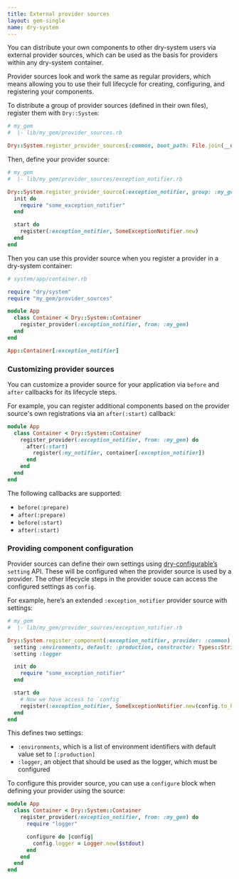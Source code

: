 ```yaml
---
title: External provider sources
layout: gem-single
name: dry-system
---
```


You can distribute your own components to other dry-system users via external provider sources, which can be used as the basis for providers within any dry-system container.

Provider sources look and work the same as regular providers, which means allowing you to use their full lifecycle for creating, configuring, and registering your components.

To distribute a group of provider sources (defined in their own files), register them with `Dry::System`:

``` ruby
# my_gem
#  |- lib/my_gem/provider_sources.rb

Dry::System.register_provider_sources(:common, boot_path: File.join(__dir__, "provider_sources"))
```

Then, define your provider source:

``` ruby
# my_gem
#  |- lib/my_gem/provider_sources/exception_notifier.rb

Dry::System.register_provider_source(:exception_notifier, group: :my_gem) do
  init do
    require "some_exception_notifier"
  end

  start do
    register(:exception_notifier, SomeExceptionNotifier.new)
  end
end
```

Then you can use this provider source when you register a provider in a dry-system container:

``` ruby
# system/app/container.rb

require "dry/system"
require "my_gem/provider_sources"

module App
  class Container < Dry::System::Container
    register_provider(:exception_notifier, from: :my_gem)
  end
end

App::Container[:exception_notifier]
```

### Customizing provider sources

You can customize a provider source for your application via `before` and `after` callbacks for its lifecycle steps.

For example, you can register additional components based on the provider source's own registrations via an `after(:start)` callback:

``` ruby
module App
  class Container < Dry::System::Container
    register_provider(:exception_notifier, from: :my_gem) do
      after(:start)
        register(:my_notifier, container[:exception_notifier])
      end
    end
  end
end
```

The following callbacks are supported:

- `before(:prepare)`
- `after(:prepare)`
- `before(:start)`
- `after(:start)`

### Providing component configuration

Provider sources can define their own settings using [dry-configurable’s](/gems/dry-configurable) `setting` API. These will be configured when the provider source is used by a provider. The other lifecycle steps in the provider souce can access the configured settings as `config`.

For example, here’s an extended `:exception_notifier` provider source with settings:

``` ruby
# my_gem
#  |- lib/my_gem/provider_sources/exception_notifier.rb

Dry::System.register_component(:exception_notifier, provider: :common) do
  setting :environments, default: :production, constructor: Types::Strict::Array.of(Types::Strict::Symbol)
  setting :logger

  init do
    require "some_exception_notifier"
  end

  start do
    # Now we have access to `config`
    register(:exception_notifier, SomeExceptionNotifier.new(config.to_h))
  end
end
```

This defines two settings:

- `:environments`, which is a list of environment identifiers with default value set to `[:production]`
- `:logger`, an object that should be used as the logger, which must be configured

To configure this provider source, you can use a `configure` block when defining your provider using the source:

``` ruby
module App
  class Container < Dry::System::Container
    register_provider(:exception_notifier, from: :my_gem) do
      require "logger"

      configure do |config|
        config.logger = Logger.new($stdout)
      end
    end
  end
end
```
